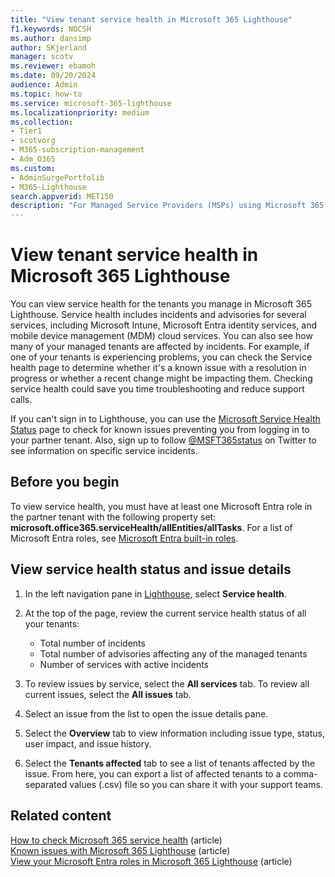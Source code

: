 ```yaml
---
title: "View tenant service health in Microsoft 365 Lighthouse"
f1.keywords: NOCSH
ms.author: dansimp
author: SKjerland
manager: scotv
ms.reviewer: ebamoh
ms.date: 09/20/2024
audience: Admin
ms.topic: how-to
ms.service: microsoft-365-lighthouse
ms.localizationpriority: medium
ms.collection:
- Tier1
- scotvorg
- M365-subscription-management
- Adm_O365
ms.custom:
- AdminSurgePortfolib
- M365-Lighthouse                         
search.appverid: MET150
description: "For Managed Service Providers (MSPs) using Microsoft 365 Lighthouse, learn how to view tenant service health."
---
```


# View tenant service health in Microsoft 365 Lighthouse

You can view service health for the tenants you manage in Microsoft 365 Lighthouse. Service health includes incidents and advisories for several services, including Microsoft Intune, Microsoft Entra identity services, and mobile device management (MDM) cloud services. You can also see how many of your managed tenants are affected by incidents. For example, if one of your tenants is experiencing problems, you can check the Service health page to determine whether it's a known issue with a resolution in progress or whether a recent change might be impacting them. Checking service health could save you time troubleshooting and reduce support calls.

If you can't sign in to Lighthouse, you can use the [Microsoft Service Health Status](https://status.cloud.microsoft/) page to check for known issues preventing you from logging in to your partner tenant. Also, sign up to follow [@MSFT365status](https://twitter.com/MSFT365Status) on Twitter to see information on specific service incidents.

## Before you begin

To view service health, you must have at least one Microsoft Entra role in the partner tenant with the following property set: **microsoft.office365.serviceHealth/allEntities/allTasks**. For a list of Microsoft Entra roles, see [Microsoft Entra built-in roles](/azure/active-directory/roles/permissions-reference).

## View service health status and issue details

1. In the left navigation pane in <a href="https://go.microsoft.com/fwlink/p/?linkid=2168110" target="_blank">Lighthouse</a>, select **Service health**.

2. At the top of the page, review the current service health status of all your tenants:

   - Total number of incidents
   - Total number of advisories affecting any of the managed tenants
   - Number of services with active incidents

3. To review issues by service, select the **All services** tab. To review all current issues, select the **All issues** tab.

4. Select an issue from the list to open the issue details pane. 

5. Select the **Overview** tab to view information including issue type, status, user impact, and issue history.

6. Select the **Tenants affected** tab to see a list of tenants affected by the issue. From here, you can export a list of affected tenants to a comma-separated values (.csv) file so you can share it with your support teams.

## Related content

[How to check Microsoft 365 service health](/microsoft-365/enterprise/view-service-health) (article)\
[Known issues with Microsoft 365 Lighthouse](m365-lighthouse-known-issues.md) (article)\
[View your Microsoft Entra roles in Microsoft 365 Lighthouse](m365-lighthouse-view-your-roles.md) (article)
